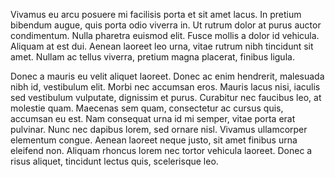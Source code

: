 Vivamus eu arcu posuere mi facilisis porta et sit amet lacus. In pretium bibendum augue, quis porta odio viverra in. Ut rutrum dolor at purus auctor condimentum. Nulla pharetra euismod elit. Fusce mollis a dolor id vehicula. Aliquam at est dui. Aenean laoreet leo urna, vitae rutrum nibh tincidunt sit amet. Nullam ac tellus viverra, pretium magna placerat, finibus ligula.

Donec a mauris eu velit aliquet laoreet. Donec ac enim hendrerit, malesuada nibh id, vestibulum elit. Morbi nec accumsan eros. Mauris lacus nisi, iaculis sed vestibulum vulputate, dignissim et purus. Curabitur nec faucibus leo, at molestie quam. Maecenas sem quam, consectetur ac cursus quis, accumsan eu est. Nam consequat urna id mi semper, vitae porta erat pulvinar. Nunc nec dapibus lorem, sed ornare nisl. Vivamus ullamcorper elementum congue. Aenean laoreet neque justo, sit amet finibus urna eleifend non. Aliquam rhoncus lorem nec tortor vehicula laoreet. Donec a risus aliquet, tincidunt lectus quis, scelerisque leo.